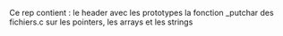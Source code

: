 Ce rep contient :
le header avec les prototypes
la fonction _putchar
des fichiers.c sur les pointers, les arrays et les strings

